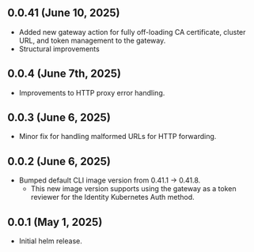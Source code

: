 ## 0.0.41 (June 10, 2025)
* Added new gateway action for fully off-loading CA certificate, cluster URL, and token management to the gateway.
* Structural improvements

## 0.0.4 (June 7th, 2025)
* Improvements to HTTP proxy error handling.

## 0.0.3 (June 6, 2025)

* Minor fix for handling malformed URLs for HTTP forwarding.

## 0.0.2 (June 6, 2025)

* Bumped default CLI image version from 0.41.1 -> 0.41.8.
   * This new image version supports using the gateway as a token reviewer for the Identity Kubernetes Auth method. 

## 0.0.1 (May 1, 2025)

* Initial helm release.